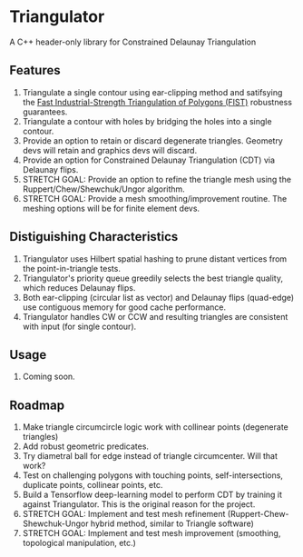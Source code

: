 # Triangulator
A C++ header-only library for Constrained Delaunay Triangulation


## Features

1. Triangulate a single contour using ear-clipping method and satifsying the [Fast Industrial-Strength Triangulation of Polygons (FIST)](http://www.cosy.sbg.ac.at/~held/projects/triang/triang.html) robustness guarantees.
2. Triangulate a contour with holes by bridging the holes into a single contour.
3. Provide an option to retain or discard degenerate triangles.  Geometry devs will retain and graphics devs will discard.
3. Provide an option for Constrained Delaunay Triangulation (CDT) via Delaunay flips.
4. STRETCH GOAL: Provide an option to refine the triangle mesh using the Ruppert/Chew/Shewchuk/Ungor algorithm.  
5. STRETCH GOAL: Provide a mesh smoothing/improvement routine.  The meshing options will be for finite element devs.


## Distiguishing Characteristics

1. Triangulator uses Hilbert spatial hashing to prune distant vertices from the point-in-triangle tests.
2. Triangulator's priority queue greedily selects the best triangle quality, which reduces Delaunay flips.
3. Both ear-clipping (circular list as vector) and Delaunay flips (quad-edge) use contiguous memory for good cache performance.
4. Triangulator handles CW or CCW and resulting triangles are consistent with input (for single contour).


## Usage

1. Coming soon.


## Roadmap

1. Make triangle circumcircle logic work with collinear points (degenerate triangles)
2. Add robust geometric predicates.
3. Try diametral ball for edge instead of triangle circumcenter.  Will that work?
4. Test on challenging polygons with touching points, self-intersections, duplicate points, collinear points, etc.
5. Build a Tensorflow deep-learning model to perform CDT by training it against Triangulator.  This is the original reason for the project.
6. STRETCH GOAL: Implement and test mesh refinement (Ruppert-Chew-Shewchuk-Ungor hybrid method, similar to Triangle software)
7. STRETCH GOAL: Implement and test mesh improvement (smoothing, topological manipulation, etc.)
